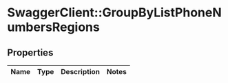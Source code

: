 # SwaggerClient::GroupByListPhoneNumbersRegions

## Properties
Name | Type | Description | Notes
------------ | ------------- | ------------- | -------------


